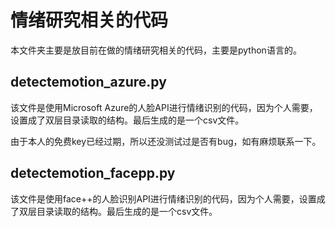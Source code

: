 # 情绪研究相关的代码

本文件夹主要是放目前在做的情绪研究相关的代码，主要是python语言的。



## detectemotion_azure.py

该文件是使用Microsoft Azure的人脸API进行情绪识别的代码，因为个人需要，设置成了双层目录读取的结构。最后生成的是一个csv文件。

由于本人的免费key已经过期，所以还没测试过是否有bug，如有麻烦联系一下。

## detectemotion_facepp.py

该文件是使用face++的人脸识别API进行情绪识别的代码，因为个人需要，设置成了双层目录读取的结构。最后生成的是一个csv文件。